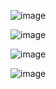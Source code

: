 ![image](https://github.com/user-attachments/assets/d5fa05ba-2b40-4fd2-8cb7-c2151cb9828b)

![image](https://github.com/user-attachments/assets/22215534-c963-4cdc-b609-059ba3f37d60)


![image](https://github.com/user-attachments/assets/bff67a3b-f434-44ac-a1fc-c2a10ca651dd)


![image](https://github.com/user-attachments/assets/deaa6f50-9989-4ffa-9ba1-1a4fd165cb39)
